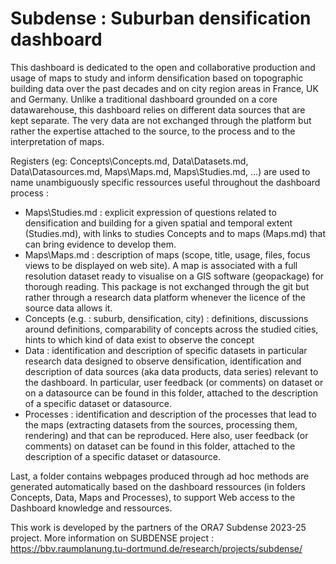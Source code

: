 Subdense : Suburban densification dashboard  
==================================================   

This dashboard is dedicated to the open and collaborative production and usage of maps to study and inform densification based on topographic building data over the past decades and on city region areas in France, UK and Germany. Unlike a traditional dashboard grounded on a core datawarehouse, this dashboard relies on different data sources that are kept separate. The very data are not exchanged through the platform but rather the expertise attached to the source, to the process and to the interpretation of maps.  
    
Registers (eg: Concepts\Concepts.md, Data\Datasets.md, Data\Datasources.md, Maps\Maps.md, Maps\Studies.md, ...) are used to name unambiguously specific ressources useful throughout the dashboard process : 
- Maps\Studies.md : explicit expression of questions related to densification and building for a given spatial and temporal extent (Studies.md), with links to studies Concepts and to maps (Maps.md) that can bring evidence to develop them.
- Maps\Maps.md : description of maps (scope, title, usage, files, focus views to be displayed on web site). A map is associated with a full resolution dataset ready to visualise on a GIS software (geopackage) for thorough reading. This package is not exchanged through the git but rather through a research data platform whenever the licence of the source data allows it. 
- Concepts (e.g. : suburb, densification, city) : definitions, discussions around definitions, comparability of concepts across the studied cities, hints to which kind of data exist to observe the concept
- Data :  identification and description of specific datasets in particular research data designed to observe densification, identification and description of data sources (aka data products, data series) relevant to the dashboard. In particular, user feedback (or comments) on dataset or on a datasource can be found in this folder, attached to the description of a specific dataset or datasource.
- Processes : identification and description of the processes that lead to the maps (extracting datasets from the sources, processing them, rendering) and that can be reproduced. Here also, user feedback (or comments) on dataset can be found in this folder, attached to the description of a specific dataset or datasource. 

Last, a folder contains webpages produced through ad hoc methods are generated automatically based on the dashboard ressources (in folders Concepts, Data, Maps and Processes), to support Web access to the Dashboard knowledge and ressources. 

This work is developed by the partners of the ORA7 Subdense 2023-25 project. More information on SUBDENSE project : https://bbv.raumplanung.tu-dortmund.de/research/projects/subdense/ 



